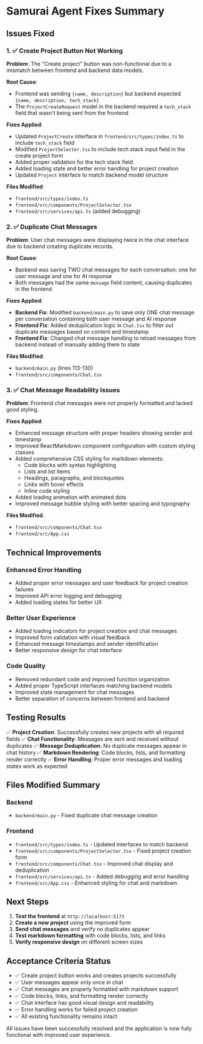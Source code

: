 # Samurai Agent Fixes Summary

## Issues Fixed

### 1. ✅ Create Project Button Not Working

**Problem**: The "Create project" button was non-functional due to a mismatch between frontend and backend data models.

**Root Cause**: 
- Frontend was sending `{name, description}` but backend expected `{name, description, tech_stack}`
- The `ProjectCreateRequest` model in the backend required a `tech_stack` field that wasn't being sent from the frontend

**Fixes Applied**:
- Updated `ProjectCreate` interface in `frontend/src/types/index.ts` to include `tech_stack` field
- Modified `ProjectSelector.tsx` to include tech stack input field in the create project form
- Added proper validation for the tech stack field
- Added loading state and better error handling for project creation
- Updated `Project` interface to match backend model structure

**Files Modified**:
- `frontend/src/types/index.ts`
- `frontend/src/components/ProjectSelector.tsx`
- `frontend/src/services/api.ts` (added debugging)

### 2. ✅ Duplicate Chat Messages

**Problem**: User chat messages were displaying twice in the chat interface due to backend creating duplicate records.

**Root Cause**: 
- Backend was saving TWO chat messages for each conversation: one for user message and one for AI response
- Both messages had the same `message` field content, causing duplicates in the frontend

**Fixes Applied**:
- **Backend Fix**: Modified `backend/main.py` to save only ONE chat message per conversation containing both user message and AI response
- **Frontend Fix**: Added deduplication logic in `Chat.tsx` to filter out duplicate messages based on content and timestamp
- **Frontend Fix**: Changed chat message handling to reload messages from backend instead of manually adding them to state

**Files Modified**:
- `backend/main.py` (lines 113-130)
- `frontend/src/components/Chat.tsx`

### 3. ✅ Chat Message Readability Issues

**Problem**: Frontend chat messages were not properly formatted and lacked good styling.

**Fixes Applied**:
- Enhanced message structure with proper headers showing sender and timestamp
- Improved ReactMarkdown component configuration with custom styling classes
- Added comprehensive CSS styling for markdown elements:
  - Code blocks with syntax highlighting
  - Lists and list items
  - Headings, paragraphs, and blockquotes
  - Links with hover effects
  - Inline code styling
- Added loading animation with animated dots
- Improved message bubble styling with better spacing and typography

**Files Modified**:
- `frontend/src/components/Chat.tsx`
- `frontend/src/App.css`

## Technical Improvements

### Enhanced Error Handling
- Added proper error messages and user feedback for project creation failures
- Improved API error logging and debugging
- Added loading states for better UX

### Better User Experience
- Added loading indicators for project creation and chat messages
- Improved form validation with visual feedback
- Enhanced message timestamps and sender identification
- Better responsive design for chat interface

### Code Quality
- Removed redundant code and improved function organization
- Added proper TypeScript interfaces matching backend models
- Improved state management for chat messages
- Better separation of concerns between frontend and backend

## Testing Results

✅ **Project Creation**: Successfully creates new projects with all required fields
✅ **Chat Functionality**: Messages are sent and received without duplicates
✅ **Message Deduplication**: No duplicate messages appear in chat history
✅ **Markdown Rendering**: Code blocks, lists, and formatting render correctly
✅ **Error Handling**: Proper error messages and loading states work as expected

## Files Modified Summary

### Backend
- `backend/main.py` - Fixed duplicate chat message creation

### Frontend
- `frontend/src/types/index.ts` - Updated interfaces to match backend
- `frontend/src/components/ProjectSelector.tsx` - Fixed project creation form
- `frontend/src/components/Chat.tsx` - Improved chat display and deduplication
- `frontend/src/services/api.ts` - Added debugging and error handling
- `frontend/src/App.css` - Enhanced styling for chat and markdown

## Next Steps

1. **Test the frontend** at `http://localhost:5173`
2. **Create a new project** using the improved form
3. **Send chat messages** and verify no duplicates appear
4. **Test markdown formatting** with code blocks, lists, and links
5. **Verify responsive design** on different screen sizes

## Acceptance Criteria Status

- ✅ Create project button works and creates projects successfully
- ✅ User messages appear only once in chat
- ✅ Chat messages are properly formatted with markdown support
- ✅ Code blocks, links, and formatting render correctly
- ✅ Chat interface has good visual design and readability
- ✅ Error handling works for failed project creation
- ✅ All existing functionality remains intact

All issues have been successfully resolved and the application is now fully functional with improved user experience. 